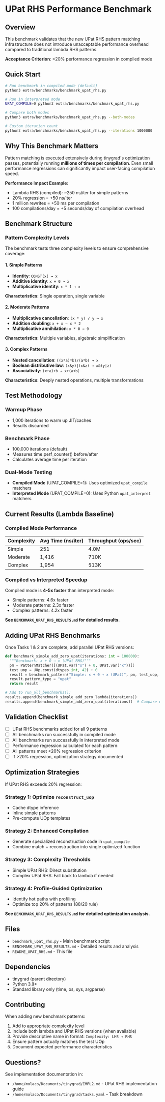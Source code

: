 # UPat RHS Performance Benchmark

## Overview

This benchmark validates that the new UPat RHS pattern matching infrastructure does not introduce unacceptable performance overhead compared to traditional lambda RHS patterns.

**Acceptance Criterion**: <20% performance regression in compiled mode

## Quick Start

```bash
# Run benchmark in compiled mode (default)
python3 extra/benchmarks/benchmark_upat_rhs.py

# Run in interpreted mode
UPAT_COMPILE=0 python3 extra/benchmarks/benchmark_upat_rhs.py

# Compare both modes
python3 extra/benchmarks/benchmark_upat_rhs.py --both-modes

# Custom iteration count
python3 extra/benchmarks/benchmark_upat_rhs.py --iterations 1000000
```

## Why This Benchmark Matters

Pattern matching is executed extensively during tinygrad's optimization passes, potentially running **millions of times per compilation**. Even small performance regressions can significantly impact user-facing compilation speed.

**Performance Impact Example:**
- Lambda RHS (compiled): ~250 ns/iter for simple patterns
- 20% regression = +50 ns/iter
- 1 million rewrites = +50 ms per compilation
- 100 compilations/day = +5 seconds/day of compilation overhead

## Benchmark Structure

### Pattern Complexity Levels

The benchmark tests three complexity levels to ensure comprehensive coverage:

#### 1. Simple Patterns
- **Identity**: `CONST(x) → x`
- **Additive identity**: `x + 0 → x`
- **Multiplicative identity**: `x * 1 → x`

**Characteristics**: Single operation, single variable

#### 2. Moderate Patterns
- **Multiplicative cancellation**: `(x * y) / y → x`
- **Addition doubling**: `x + x → x * 2`
- **Multiplicative annihilation**: `x * 0 → 0`

**Characteristics**: Multiple variables, algebraic simplification

#### 3. Complex Patterns
- **Nested cancellation**: `((x*a)*b)/(a*b) → x`
- **Boolean distributive law**: `(x&y)|(x&z) → x&(y|z)`
- **Associativity**: `(x+a)+b → x+(a+b)`

**Characteristics**: Deeply nested operations, multiple transformations

## Test Methodology

### Warmup Phase
- 1,000 iterations to warm up JIT/caches
- Results discarded

### Benchmark Phase
- 100,000 iterations (default)
- Measures time.perf_counter() before/after
- Calculates average time per iteration

### Dual-Mode Testing
- **Compiled Mode** (UPAT_COMPILE=1): Uses optimized `upat_compile` matchers
- **Interpreted Mode** (UPAT_COMPILE=0): Uses Python `upat_interpret` matchers

## Current Results (Lambda Baseline)

### Compiled Mode Performance

| Complexity | Avg Time (ns/iter) | Throughput (ops/sec) |
|-----------|-------------------|---------------------|
| Simple | 251 | 4.0M |
| Moderate | 1,416 | 710K |
| Complex | 1,954 | 513K |

### Compiled vs Interpreted Speedup

Compiled mode is **4-5x faster** than interpreted mode:
- Simple patterns: 4.6x faster
- Moderate patterns: 2.3x faster
- Complex patterns: 4.2x faster

**See `BENCHMARK_UPAT_RHS_RESULTS.md` for detailed results.**

## Adding UPat RHS Benchmarks

Once Tasks 1 & 2 are complete, add parallel UPat RHS versions:

```python
def benchmark_simple_add_zero_upat(iterations: int = 100000):
  """Benchmark: x + 0 → x (UPat RHS)"""
  pm = PatternMatcher([(UPat.var("x") + 0, UPat.var("x"))])
  test_uop = UOp.const(dtypes.int, 42) + 0
  result = benchmark_pattern("Simple: x + 0 → x (UPat)", pm, test_uop, iterations)
  result.pattern_type = "upat"
  return result

# Add to run_all_benchmarks():
results.append(benchmark_simple_add_zero_lambda(iterations))
results.append(benchmark_simple_add_zero_upat(iterations))  # Compare directly
```

## Validation Checklist

- [ ] UPat RHS benchmarks added for all 9 patterns
- [ ] All benchmarks run successfully in compiled mode
- [ ] All benchmarks run successfully in interpreted mode
- [ ] Performance regression calculated for each pattern
- [ ] All patterns meet <20% regression criterion
- [ ] If >20% regression, optimization strategy documented

## Optimization Strategies

If UPat RHS exceeds 20% regression:

### Strategy 1: Optimize `reconstruct_uop`
- Cache dtype inference
- Inline simple patterns
- Pre-compute UOp templates

### Strategy 2: Enhanced Compilation
- Generate specialized reconstruction code in `upat_compile`
- Combine match + reconstruction into single optimized function

### Strategy 3: Complexity Thresholds
- Simple UPat RHS: Direct substitution
- Complex UPat RHS: Fall back to lambda if needed

### Strategy 4: Profile-Guided Optimization
- Identify hot paths with profiling
- Optimize top 20% of patterns (80/20 rule)

**See `BENCHMARK_UPAT_RHS_RESULTS.md` for detailed optimization analysis.**

## Files

- `benchmark_upat_rhs.py` - Main benchmark script
- `BENCHMARK_UPAT_RHS_RESULTS.md` - Detailed results and analysis
- `README_UPAT_RHS.md` - This file

## Dependencies

- tinygrad (parent directory)
- Python 3.8+
- Standard library only (time, os, sys, argparse)

## Contributing

When adding new benchmark patterns:

1. Add to appropriate complexity level
2. Include both lambda and UPat RHS versions (when available)
3. Provide descriptive name in format: `Complexity: LHS → RHS`
4. Ensure pattern actually matches the test UOp
5. Document expected performance characteristics

## Questions?

See implementation documentation in:
- `/home/molaco/Documents/tinygrad/IMPL2.md` - UPat RHS implementation guide
- `/home/molaco/Documents/tinygrad/tasks.yaml` - Task breakdown
